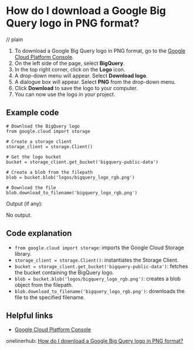 # How do I download a Google Big Query logo in PNG format?
// plain

1. To download a Google Big Query logo in PNG format, go to the [Google Cloud Platform Console](https://console.cloud.google.com/).
2. On the left side of the page, select **BigQuery**.
3. In the top right corner, click on the **Logo** icon.
4. A drop-down menu will appear. Select **Download logo**.
5. A dialogue box will appear. Select **PNG** from the drop-down menu.
6. Click **Download** to save the logo to your computer.
7. You can now use the logo in your project.

## Example code

```
# Download the BigQuery logo
from google.cloud import storage

# Create a storage client
storage_client = storage.Client()

# Get the logo bucket
bucket = storage_client.get_bucket('bigquery-public-data')

# Create a blob from the filepath
blob = bucket.blob('logos/bigquery_logo_rgb.png')

# Download the file
blob.download_to_filename('bigquery_logo_rgb.png')
```

Output (if any):

No output.

## Code explanation


* `from google.cloud import storage`: imports the Google Cloud Storage library.
* `storage_client = storage.Client()`: instantiates the Storage Client.
* `bucket = storage_client.get_bucket('bigquery-public-data')`: fetches the bucket containing the BigQuery logo.
* `blob = bucket.blob('logos/bigquery_logo_rgb.png')`: creates a blob object from the filepath.
* `blob.download_to_filename('bigquery_logo_rgb.png')`: downloads the file to the specified filename.

## Helpful links

* [Google Cloud Platform Console](https://console.cloud.google.com/)

onelinerhub: [How do I download a Google Big Query logo in PNG format?](https://onelinerhub.com/google-big-query/how-do-i-download-a-google-big-query-logo-in-png-format)